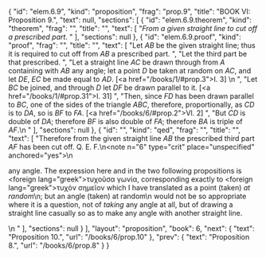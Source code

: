 {
  "id": "elem.6.9",
  "kind": "proposition",
  "frag": "prop.9",
  "title": "BOOK VI: Proposition 9.",
  "text": null,
  "sections": [
    {
      "id": "elem.6.9.theorem",
      "kind": "theorem",
      "frag": "",
      "title": "",
      "text": [
        "<var>From a given straight line to cut off a prescribed part</var>. "
      ],
      "sections": null
    },
    {
      "id": "elem.6.9.proof",
      "kind": "proof",
      "frag": "",
      "title": "",
      "text": [
        "Let <var>AB</var> be the given straight line; thus it is required to cut off from <var>AB</var> a prescribed part. ",
        "Let the third part be that prescribed. ",
        "Let a straight line <var>AC</var> be drawn through from <var>A</var> containing with <var>AB</var> any angle; let a point <var>D</var> be taken at random on <var>AC</var>, and let <var>DE</var>, <var>EC</var> be made equal to <var>AD</var>. [<a href=\"/books/1/#prop.3\">I. 3</a>] \n       ",
        "Let <var>BC</var> be joined, and through <var>D</var> let <var>DF</var> be drawn parallel to it. [<a href=\"/books/1/#prop.31\">I. 31</a>] ",
        "Then, since <var>FD</var> has been drawn parallel to <var>BC</var>, one of the sides of the triangle <var>ABC</var>, therefore, proportionally, as <var>CD</var> is to <var>DA</var>, so is <var>BF</var> to <var>FA</var>. [<a href=\"/books/6/#prop.2\">VI. 2</a>] ",
        "But <var>CD</var> is double of <var>DA</var>; therefore <var>BF</var> is also double of <var>FA</var>; therefore <var>BA</var> is triple of <var>AF</var>.\n      "
      ],
      "sections": null
    },
    {
      "id": "",
      "kind": "qed",
      "frag": "",
      "title": "",
      "text": [
        "Therefore from the given straight line <var>AB</var> the prescribed third part <var>AF</var> has been cut off. Q. E. F.\n<note n=\"6\" type=\"crit\" place=\"unspecified\" anchored=\"yes\">\n        <p>any angle. The expression here and in the two following propositions is <foreign lang=\"greek\">τυχοῦσα γωνία</foreign>, corresponding exactly to <foreign lang=\"greek\">τυχὸν σημεῖον</foreign> which I have translated as <quote>a point (taken) <var>at random</var></quote>\n; but <quote>an angle (taken) at random</quote>\n would not be so appropriate where it is a question, not of <var>taking</var> any angle at all, but of drawing a straight line casually so as to make any angle with another straight line.</p>\n       </note>"
      ],
      "sections": null
    }
  ],
  "layout": "proposition",
  "book": 6,
  "next": {
    "text": "Proposition 10.",
    "url": "/books/6/prop.10"
  },
  "prev": {
    "text": "Proposition 8.",
    "url": "/books/6/prop.8"
  }
}
